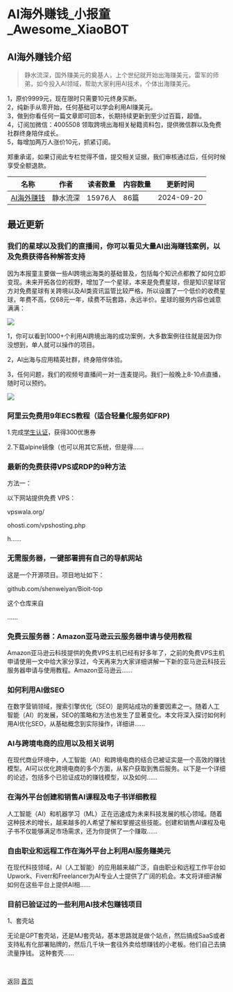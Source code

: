 # AI海外赚钱_小报童_Awesome_XiaoBOT

## AI海外赚钱介绍
> 静水流深，国外赚美元的奠基人，上个世纪就开始出海赚美元，雷军的师弟，如今投入AI领域，帮助大家利用AI技术，个体出海赚美元。    
    
1，原价9999元，现在限时只需要10元终身买断。    
2，纯新手从零开始，任何基础可以学会利用AI赚美元。    
3，做到你看任何一篇文章即可回本，长期持续更新到至少过百篇，超值。    
4，订阅加微信：4005508 领取跨境出海相关秘籍资料包，提供微信群以及免费社群终身陪伴成长。    
5，每增加两万人涨价10元，抓紧订阅。    
    
郑重承诺，如果订阅此专栏觉得不值，提交相关证据，我们审核通过后，任何时候享受全额退款。  
  


|名称|作者|读者数量|内容数量|更新时间|
|---|---|---|---|---|
|[AI海外赚钱](https://xiaobot.net/p/mediabuy?refer=0b133df9-27dc-423b-8101-639049001c13)|静水流深|15976人|86篇|2024-09-20|

## 最近更新
### 我们的星球以及我们的直播间，你可以看见大量AI出海赚钱案例，以及免费获得各种解答支持

因为本报童主要做一些AI跨境出海类的基础普及，包括每个知识点都教了如何立即变现。未来开拓各位的视野，增加了一个星球，本来是免费星球，但是知识星球官方对免费星球有关跨境以及AI类资讯监管比较严格，所以设置了一个低价的收费星球，年费不高，仅68元一年，续费不玩套路，永远半价。星球的服务内容也诚意满满：

![](https://static.xiaobot.net/file/2024-11-04/115347/85398e4e759e8d1e18ca0527bb0f8c75.jpeg)

1，你可以看到1000+个利用AI跨境出海的成功案例，大多数案例往往就是因为你没想到，单人就可以操作的项目。

2，AI出海与应用精英社群，终身陪伴体验。

3，任何问题，我们的视频号直播间一对一连麦提问。我们一般晚上8-10点直播，随时可以预约。

![](https://static.xiaobot.net/file/2024-09-21/115347/9a40a4efd3198f8c7866ed4567a4efbe.jpeg)

### 阿里云免费用9年ECS教程（适合轻量化服务如FRP)

1.完成[学生认证](university.aliyun.com/)，获得300优惠券

2.下载alpine镜像（也可以用其它系统，但是得......

### 最新的免费获得VPS或RDP的9种方法

方法一：

以下网站提供免费 VPS：

vpswala.org/

ohosti.com/vpshosting.php

h......

### 无需服务器，一键部署拥有自己的导航网站

这是一个开源项目。项目地址如下：

github.com/shenweiyan/Bioit-top

这个仓库来自

......

### 免费云服务器：Amazon亚马逊云云服务器申请与使用教程

Amazon亚马逊云科技提供的免费VPS主机已经有好多年了，之前的免费VPS主机申请使用一文中给大家分享过，今天再来为大家详细讲解一下新的亚马逊云科技云服务器申请与使用教程。Amazon亚马逊云......

### 如何利用AI做SEO

在数字营销领域，搜索引擎优化（SEO）是网站成功的重要因素之一。随着人工智能（AI）的发展，SEO的策略和方法也发生了显著变化。本文将深入探讨如何利用AI优化SEO，从基础概念到实际操作，详细讲......

### AI与跨境电商的应用以及相关说明

在现代商业环境中，人工智能（AI）和跨境电商的结合已被证实是一个高效的赚钱模型。AI可以优化跨境电商的多个方面，从客户获取到售后服务。以下是一个详细的论述，包括多个已验证成功的赚钱模型，以及如何......

### 在海外平台创建和销售AI课程及电子书详细教程

人工智能（AI）和机器学习（ML）正在迅速成为未来科技发展的核心领域。随着这种技术的增长，越来越多的人希望了解和掌握这些技能。创建和销售AI课程及电子书不仅能够满足市场需求，还为你提供了一个赚取......

### 自由职业和远程工作在海外平台上利用AI服务赚美元

在现代科技领域，AI（人工智能）的应用越来越广泛，自由职业和远程工作平台如Upwork、Fiverr和Freelancer为AI专业人士提供了广阔的机会。本文将详细讲解如何在这些平台上提供AI相......

### 目前已验证过的一些利用AI技术包赚钱项目

1、套壳站

无论是GPT套壳站，还是MJ套壳站，基本思路就是做个站点，然后搞成SaaS或者支持私有化部署贴牌的，然后几千块一套往外卖给想赚钱的小老板。他们自己去搞流量挣钱。
这种套壳......


<a href="https://github.com/Reno9527/awesome-xiaobot" style="color: white; text-decoration: none;">awesome-xiaobot</a>

返回 [首页](../README.md)
